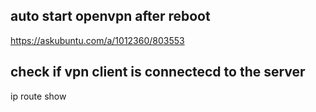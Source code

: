 ## auto start openvpn after reboot
https://askubuntu.com/a/1012360/803553

## check if vpn client is connectecd to the server
ip route show